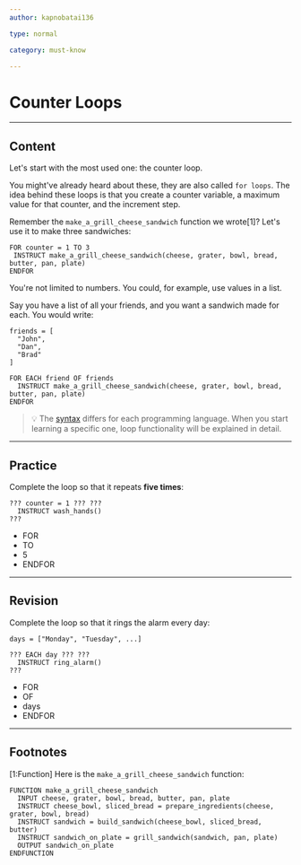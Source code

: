 ```yaml
---
author: kapnobatai136

type: normal

category: must-know

---
```


# Counter Loops

---
## Content

Let's start with the most used one: the counter loop.

You might've already heard about these, they are also called `for loops`. The idea behind these loops is that you create a counter variable, a maximum value for that counter, and the increment step.

Remember the `make_a_grill_cheese_sandwich` function we wrote[1]? Let's use it to make three sandwiches:

```plain-text
FOR counter = 1 TO 3
 INSTRUCT make_a_grill_cheese_sandwich(cheese, grater, bowl, bread, butter, pan, plate)
ENDFOR
```

You're not limited to numbers. You could, for example, use values in a list. 

Say you have a list of all your friends, and you want a sandwich made for each. You would write:

```plain-text
friends = [
  "John",
  "Dan",
  "Brad"
]

FOR EACH friend OF friends
  INSTRUCT make_a_grill_cheese_sandwich(cheese, grater, bowl, bread, butter, pan, plate)
ENDFOR
```

> 💡 The [syntax](https://www.enki.com/glossary/general/syntax) differs for each programming language. When you start learning a specific one, loop functionality will be explained in detail.

---
## Practice

Complete the loop so that it repeats **five times**:

```plain-text
??? counter = 1 ??? ???
  INSTRUCT wash_hands()
???
```

* FOR
* TO
* 5
* ENDFOR

---
## Revision

Complete the loop so that it rings the alarm every day:

```plain-text
days = ["Monday", "Tuesday", ...]

??? EACH day ??? ???
  INSTRUCT ring_alarm()
???
```

* FOR
* OF
* days
* ENDFOR

---
## Footnotes

[1:Function]
Here is the `make_a_grill_cheese_sandwich` function:
```plain-text
FUNCTION make_a_grill_cheese_sandwich
  INPUT cheese, grater, bowl, bread, butter, pan, plate
  INSTRUCT cheese_bowl, sliced_bread = prepare_ingredients(cheese, grater, bowl, bread)
  INSTRUCT sandwich = build_sandwich(cheese_bowl, sliced_bread, butter)
  INSTRUCT sandwich_on_plate = grill_sandwich(sandwich, pan, plate)
  OUTPUT sandwich_on_plate
ENDFUNCTION
```
